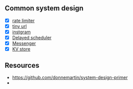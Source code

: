 ## Common system design 
- [x] [rate limiter](./rate_limiter.md)
- [x] [tiny url](./tinyurl.md)
- [x] [instgram](./instgram.md)
- [x] [Delayed scheduler](https://soulmachine.gitbooks.io/system-design/cn/task-scheduler.html)
- [x] [Messenger](./messenger.md)
- [x] [KV store](./kvstore.md)

## Resources
- https://github.com/donnemartin/system-design-primer
- 
